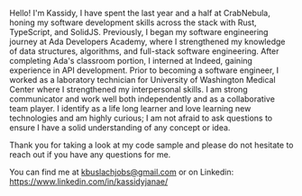 Hello! 
I'm Kassidy, I have spent the last year and a half at CrabNebula, honing my software development skills across the stack with Rust, TypeScript, and SolidJS. Previously, I began my software engineering journey at Ada Developers Academy, where I strengthened my knowledge of data structures, algorithms, and full-stack software engineering. After completing Ada's classroom portion, I interned at Indeed, gaining experience in API development. Prior to becoming a software engineer, I worked as a laboratory technician for University of Washington Medical Center where I strengthened my interpersonal skills. I am strong communicator and work well both independently and as a collaborative team player. I identify as a life long learner and love learning new technologies and am highly curious; I am not afraid to ask questions to ensure I have a solid understanding of any concept or idea.

Thank you for taking a look at my code sample and please do not hesitate to reach out if you have any questions for me. 

You can find me at kbuslachjobs@gmail.com or on Linkedin: https://www.linkedin.com/in/kassidyjanae/

